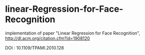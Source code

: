 # linear-Regression-for-Face-Recognition
implementation of paper "Linear Regression for Face Recognition", http://dl.acm.org/citation.cfm?id=1908120

DOI : 10.1109/TPAMI.2010.128
